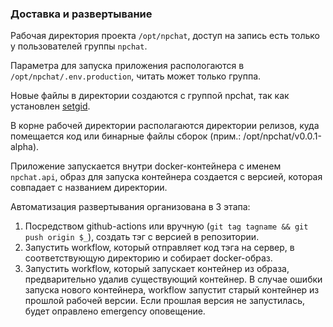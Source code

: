 ### Доставка и развертывание

Рабочая директория проекта `/opt/npchat`, доступ на запись есть только у пользователей группы `npchat`.

Параметра для запуска приложения распологаются в `/opt/npchat/.env.production`, читать может только группа.

Новые файлы в директории создаются с группой npchat, так как установлен [setgid](https://man.archlinux.org/man/setgid.2.ru).

В корне рабочей директории располагаются директории релизов, куда помещается код или бинарные файлы сборок (прим.: /opt/npchat/v0.0.1-alpha).

Приложение запускается внутри docker-контейнера с именем `npchat.api`, образ для запуска контейнера создается с версией, которая совпадает с названием директории.

Автоматизация развертывания организована в 3 этапа:
1. Посредством github-actions или вручную (`git tag tagname && git  push origin $_`), создать тэг с версией в репозитории.
2. Запустить workflow, который отправляет код тэга на сервер, в соответствующую директорию и собирает docker-образ.
3. Запустить workflow, который запускает контейнер из образа, предварительно удалив существующий контейнер. В случае ошибки запуска нового контейнера, workflow запустит старый контейнер из прошлой рабочей версии. Если прошлая версия не запустилась, будет оправлено emergency оповещение. 